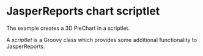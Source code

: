 # JasperReports chart scriptlet 

The example creates a 3D PieChart in a scriptlet.  

A *scriptlet* is a Groovy class which provides some additional functionality to JasperReports.  
